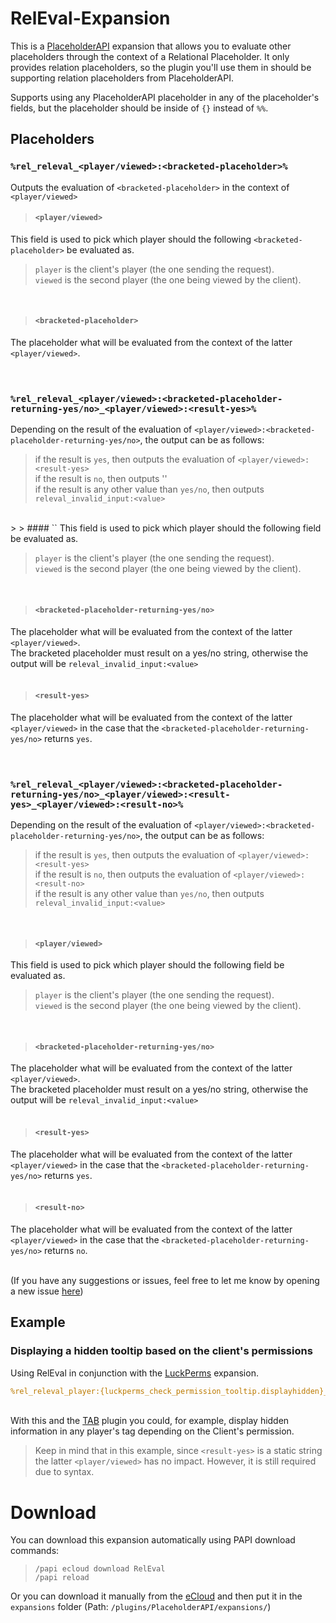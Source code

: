 # RelEval-Expansion
This is a [PlaceholderAPI](http://placeholderapi.com/) expansion that allows you to evaluate other placeholders through the context of a Relational Placeholder.
It only provides relation placeholders, so the plugin you'll use them in should be supporting relation placeholders from PlaceholderAPI.

Supports using any PlaceholderAPI placeholder in any of the placeholder's fields, but the placeholder should be inside of `{}` instead of `%%`.

## Placeholders

### `%rel_releval_<player/viewed>:<bracketed-placeholder>%` <br />
Outputs the evaluation of `<bracketed-placeholder>` in the context of `<player/viewed>` <br />

> #### `<player/viewed>` 
This field is used to pick which player should the following `<bracketed-placeholder>` be evaluated as.

> `player` is the client's player (the one sending the request). <br />
> `viewed` is the second player (the one being viewed by the client). <br />
<br />

> #### `<bracketed-placeholder>` 
The placeholder what will be evaluated from the context of the latter `<player/viewed>`. <br />
<br />
<br />

### `%rel_releval_<player/viewed>:<bracketed-placeholder-returning-yes/no>_<player/viewed>:<result-yes>%` <br />
Depending on the result of the evaluation of `<player/viewed>:<bracketed-placeholder-returning-yes/no>`, the output can be as follows:
> if the result is `yes`, then outputs the evaluation of `<player/viewed>:<result-yes>`   <br />
> if the result is `no`, then outputs ''   <br />
> if the result is any other value than `yes/no`, then outputs `releval_invalid_input:<value>`  <br />
<br />
> 
> #### `<player/viewed>`
This field is used to pick which player should the following field be evaluated as.

> `player` is the client's player (the one sending the request). <br />
> `viewed` is the second player (the one being viewed by the client). <br />
<br />

> #### `<bracketed-placeholder-returning-yes/no>`
The placeholder what will be evaluated from the context of the latter `<player/viewed>`. <br />
The bracketed placeholder must result on a yes/no string, otherwise the output will be `releval_invalid_input:<value>` <br />
<br />

> #### `<result-yes>`
The placeholder what will be evaluated from the context of the latter `<player/viewed>` in the case that the `<bracketed-placeholder-returning-yes/no>` returns `yes`. <br />
<br />
<br />

### `%rel_releval_<player/viewed>:<bracketed-placeholder-returning-yes/no>_<player/viewed>:<result-yes>_<player/viewed>:<result-no>%` <br />
Depending on the result of the evaluation of `<player/viewed>:<bracketed-placeholder-returning-yes/no>`, the output can be as follows:
> if the result is `yes`, then outputs the evaluation of `<player/viewed>:<result-yes>`   <br />
> if the result is `no`, then outputs the evaluation of `<player/viewed>:<result-no>`   <br />
> if the result is any other value than `yes/no`, then outputs `releval_invalid_input:<value>`  <br />
<br />

> #### `<player/viewed>`
This field is used to pick which player should the following field be evaluated as.

> `player` is the client's player (the one sending the request). <br />
> `viewed` is the second player (the one being viewed by the client). <br />
<br />

> #### `<bracketed-placeholder-returning-yes/no>`
The placeholder what will be evaluated from the context of the latter `<player/viewed>`. <br />
The bracketed placeholder must result on a yes/no string, otherwise the output will be `releval_invalid_input:<value>` <br />
<br />

> #### `<result-yes>`
The placeholder what will be evaluated from the context of the latter `<player/viewed>` in the case that the `<bracketed-placeholder-returning-yes/no>` returns `yes`. <br />
<br />

> #### `<result-no>`
The placeholder what will be evaluated from the context of the latter `<player/viewed>` in the case that the `<bracketed-placeholder-returning-yes/no>` returns `no`. <br />
<br />

(If you have any suggestions or issues, feel free to let me know by opening a new issue [here](https://github.com/Gabo6480/RelEval-Expansion/issues))

## Example

### Displaying a hidden tooltip based on the client's permissions
Using RelEval in conjunction with the [LuckPerms](https://github.com/PlaceholderAPI/PlaceholderAPI/wiki/Placeholders#luckperms) expansion. <br />
```yml
%rel_releval_player:{luckperms_check_permission_tooltip.displayhidden}_player:§5this is a hidden tooltip, for you eyes only.%
```
<br />With this and the [TAB](https://github.com/NEZNAMY/TAB) plugin you could, for example, display hidden information in any player's tag depending on the Client's permission. <br />

> Keep in mind that in this example, since `<result-yes>` is a static string the latter `<player/viewed>` has no impact.
> However, it is still required due to syntax.


# Download
You can download this expansion automatically using PAPI download commands:

> ```
> /papi ecloud download RelEval
> /papi reload
> ```

Or you can download it manually from the [eCloud](https://api.extendedclip.com/expansions/releval/) and then put it in the `expansions` folder (Path: `/plugins/PlaceholderAPI/expansions/`)
